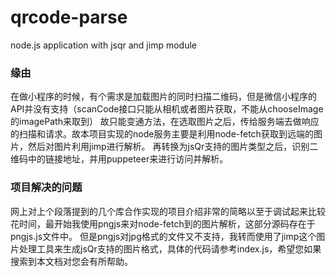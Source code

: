 # qrcode-parse
node.js application with jsqr and jimp module

### 缘由
在做小程序的时候，有个需求是加载图片的同时扫描二维码，但是微信小程序的API并没有支持（scanCode接口只能从相机或者图片获取，不能从chooseImage的imagePath来取到）
故只能变通方法，在选取图片之后，传给服务端去做响应的扫描和请求。故本项目实现的node服务主要是利用node-fetch获取到远端的图片，然后对图片利用jimp进行解析。
再转换为jsQr支持的图片类型之后，识别二维码中的链接地址，并用puppeteer来进行访问并解析。

### 项目解决的问题
网上对上个段落提到的几个库合作实现的项目介绍非常的简略以至于调试起来比较花时间，最开始我使用pngjs来对node-fetch到的图片解析，这部分源码存在于pngjs.js文件中。
但是pngjs对jpg格式的文件又不支持，我转而使用了jimp这个图片处理工具来生成jsQr支持的图片格式，具体的代码请参考index.js，希望您如果搜索到本文档对您会有所帮助。
